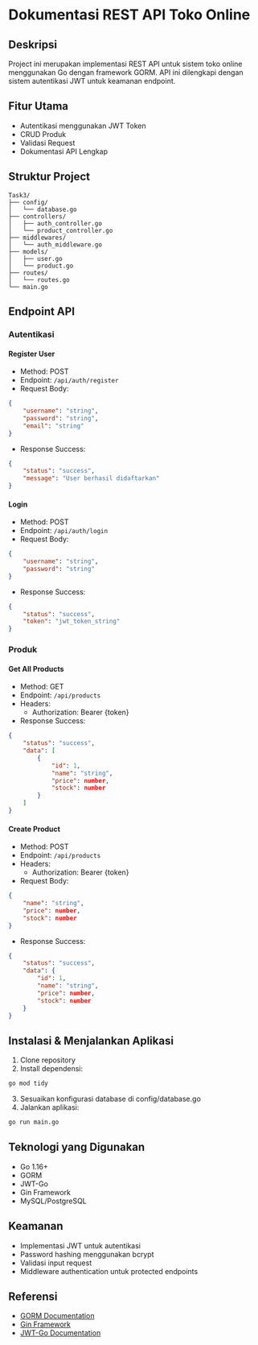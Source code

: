 # Dokumentasi REST API Toko Online

## Deskripsi
Project ini merupakan implementasi REST API untuk sistem toko online menggunakan Go dengan framework GORM. 
API ini dilengkapi dengan sistem autentikasi JWT untuk keamanan endpoint.

## Fitur Utama
- Autentikasi menggunakan JWT Token
- CRUD Produk
- Validasi Request
- Dokumentasi API Lengkap

## Struktur Project
```
Task3/
├── config/
│   └── database.go
├── controllers/
│   ├── auth_controller.go
│   └── product_controller.go
├── middlewares/
│   └── auth_middleware.go
├── models/
│   ├── user.go
│   └── product.go
├── routes/
│   └── routes.go
└── main.go
```

## Endpoint API

### Autentikasi

#### Register User
- Method: POST
- Endpoint: `/api/auth/register`
- Request Body:
```json
{
    "username": "string",
    "password": "string",
    "email": "string"
}
```
- Response Success:
```json
{
    "status": "success",
    "message": "User berhasil didaftarkan"
}
```

#### Login
- Method: POST
- Endpoint: `/api/auth/login`
- Request Body:
```json
{
    "username": "string",
    "password": "string"
}
```
- Response Success:
```json
{
    "status": "success",
    "token": "jwt_token_string"
}
```

### Produk

#### Get All Products
- Method: GET
- Endpoint: `/api/products`
- Headers: 
  - Authorization: Bearer {token}
- Response Success:
```json
{
    "status": "success",
    "data": [
        {
            "id": 1,
            "name": "string",
            "price": number,
            "stock": number
        }
    ]
}
```

#### Create Product
- Method: POST
- Endpoint: `/api/products`
- Headers: 
  - Authorization: Bearer {token}
- Request Body:
```json
{
    "name": "string",
    "price": number,
    "stock": number
}
```
- Response Success:
```json
{
    "status": "success",
    "data": {
        "id": 1,
        "name": "string",
        "price": number,
        "stock": number
    }
}
```

## Instalasi & Menjalankan Aplikasi

1. Clone repository
2. Install dependensi:
```bash
go mod tidy
```
3. Sesuaikan konfigurasi database di config/database.go
4. Jalankan aplikasi:
```bash
go run main.go
```

## Teknologi yang Digunakan
- Go 1.16+
- GORM
- JWT-Go
- Gin Framework
- MySQL/PostgreSQL

## Keamanan
- Implementasi JWT untuk autentikasi
- Password hashing menggunakan bcrypt
- Validasi input request
- Middleware authentication untuk protected endpoints

## Referensi
- [GORM Documentation](https://gorm.io/docs/)
- [Gin Framework](https://gin-gonic.com/docs/)
- [JWT-Go Documentation](https://github.com/golang-jwt/jwt)
